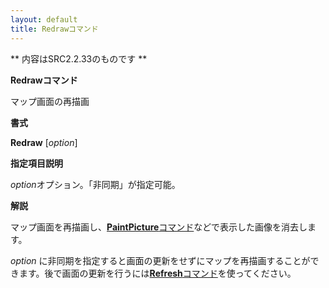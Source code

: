 ```yaml
---
layout: default
title: Redrawコマンド
---
```

** 内容はSRC2.2.33のものです **

**Redrawコマンド**

マップ画面の再描画

**書式**

**Redraw** [*option*]

**指定項目説明**

*option*オプション。「非同期」が指定可能。

**解説**

マップ画面を再描画し、[**PaintPicture**コマンド](PaintPictureコマンド.md)などで表示した画像を消去します。

*option* に非同期を指定すると画面の更新をせずにマップを再描画することができます。後で画面の更新を行うには[**Refresh**コマンド](Refreshコマンド.md)を使ってください。
